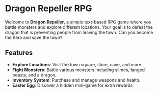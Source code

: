 # Dragon Repeller RPG

Welcome to **Dragon Repeller**, a simple text-based RPG game where you battle monsters and explore different locations. Your goal is to defeat the dragon that is preventing people from leaving the town. Can you become the hero and save the town?

## Features

- **Explore Locations**: Visit the town square, store, cave, and more.
- **Fight Monsters**: Battle various monsters including slimes, fanged beasts, and a dragon.
- **Inventory System**: Purchase and manage weapons and health.
- **Easter Egg**: Discover a hidden mini-game for extra rewards.
